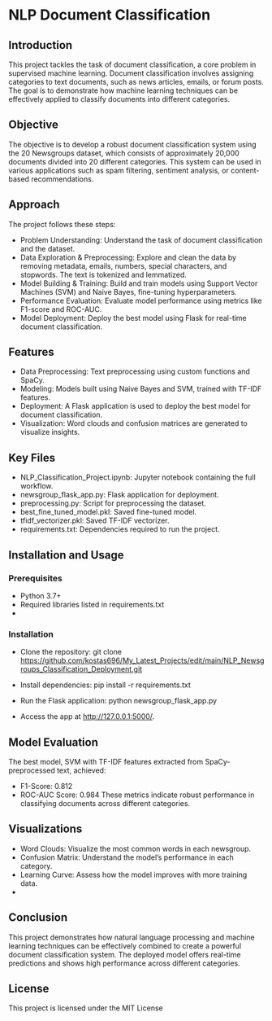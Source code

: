 # NLP Document Classification


## Introduction
This project tackles the task of document classification, a core problem in supervised machine learning. Document classification involves assigning categories to text documents, such as news articles, emails, or forum posts. The goal is to demonstrate how machine learning techniques can be effectively applied to classify documents into different categories.

## Objective
The objective is to develop a robust document classification system using the 20 Newsgroups dataset, which consists of approximately 20,000 documents divided into 20 different categories. This system can be used in various applications such as spam filtering, sentiment analysis, or content-based recommendations.

## Approach
The project follows these steps:

- Problem Understanding: Understand the task of document classification and the dataset.
- Data Exploration & Preprocessing: Explore and clean the data by removing metadata, emails, numbers, special characters, and stopwords. The text is tokenized and lemmatized.
- Model Building & Training: Build and train models using Support Vector Machines (SVM) and Naive Bayes, fine-tuning hyperparameters.
- Performance Evaluation: Evaluate model performance using metrics like F1-score and ROC-AUC.
- Model Deployment: Deploy the best model using Flask for real-time document classification.
  
## Features
- Data Preprocessing: Text preprocessing using custom functions and SpaCy.
- Modeling: Models built using Naive Bayes and SVM, trained with TF-IDF features.
- Deployment: A Flask application is used to deploy the best model for document classification.
- Visualization: Word clouds and confusion matrices are generated to visualize insights.
  
## Key Files
- NLP_Classification_Project.ipynb: Jupyter notebook containing the full workflow.
- newsgroup_flask_app.py: Flask application for deployment.
- preprocessing.py: Script for preprocessing the dataset.
- best_fine_tuned_model.pkl: Saved fine-tuned model.
- tfidf_vectorizer.pkl: Saved TF-IDF vectorizer.
- requirements.txt: Dependencies required to run the project.
  
## Installation and Usage
### Prerequisites
- Python 3.7+
- Required libraries listed in requirements.txt
- 
### Installation
- Clone the repository:
git clone https://github.com/kostas696/My_Latest_Projects/edit/main/NLP_Newsgroups_Classification_Deployment.git

- Install dependencies:
pip install -r requirements.txt

- Run the Flask application:
python newsgroup_flask_app.py

- Access the app at http://127.0.0.1:5000/.

## Model Evaluation
The best model, SVM with TF-IDF features extracted from SpaCy-preprocessed text, achieved:
- F1-Score: 0.812
- ROC-AUC Score: 0.984
These metrics indicate robust performance in classifying documents across different categories.

## Visualizations
- Word Clouds: Visualize the most common words in each newsgroup.
- Confusion Matrix: Understand the model’s performance in each category.
- Learning Curve: Assess how the model improves with more training data.
- 
## Conclusion
This project demonstrates how natural language processing and machine learning techniques can be effectively combined to create a powerful document classification system. The deployed model offers real-time predictions and shows high performance across different categories.

## License
This project is licensed under the MIT License
